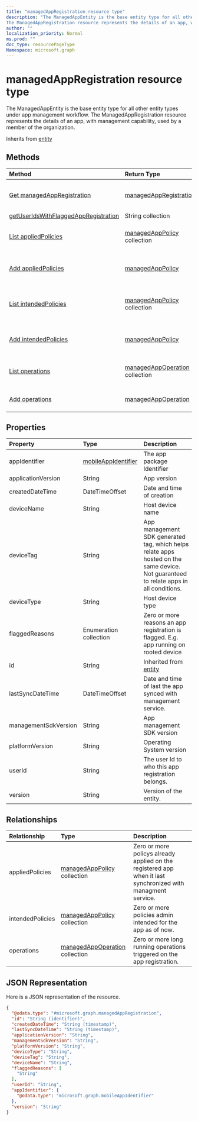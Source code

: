 ```yaml
---
title: "managedAppRegistration resource type"
description: "The ManagedAppEntity is the base entity type for all other entity types under app management workflow.
The ManagedAppRegistration resource represents the details of an app, with management capability, used by a member of the organization."
author: ""
localization_priority: Normal
ms.prod: ""
doc_type: resourcePageType
Namespace: microsoft.graph
---
```



# managedAppRegistration resource type

The ManagedAppEntity is the base entity type for all other entity types under app management workflow.
The ManagedAppRegistration resource represents the details of an app, with management capability, used by a member of the organization.


Inherits from [entity](../resources/entity.md)

## Methods
|Method|Return Type|Description|
|:---|:---|:---|
|[Get managedAppRegistration](../api/managedappregistration-get.md)|[managedAppRegistration](../resources/managedAppRegistration.md)|Read properties and relationships of the [managedAppRegistration](../resources/managedappregistration.md) object.|
|[getUserIdsWithFlaggedAppRegistration](../api/managedappregistration-getuseridswithflaggedappregistration.md)|String collection||
|[List appliedPolicies](../api/managedappregistration-list-appliedpolicies.md)|[managedAppPolicy](../resources/managedAppPolicy.md) collection|Get the managedAppPolicies from the appliedPolicies navigation property.|
|[Add appliedPolicies](../api/managedappregistration-post-appliedpolicies.md)|[managedAppPolicy](../resources/managedAppPolicy.md)|Add appliedPolicies by posting to the appliedPolicies collection.|
|[List intendedPolicies](../api/managedappregistration-list-intendedpolicies.md)|[managedAppPolicy](../resources/managedAppPolicy.md) collection|Get the managedAppPolicies from the intendedPolicies navigation property.|
|[Add intendedPolicies](../api/managedappregistration-post-intendedpolicies.md)|[managedAppPolicy](../resources/managedAppPolicy.md)|Add intendedPolicies by posting to the intendedPolicies collection.|
|[List operations](../api/managedappregistration-list-operations.md)|[managedAppOperation](../resources/managedAppOperation.md) collection|Get the managedAppOperations from the operations navigation property.|
|[Add operations](../api/managedappregistration-post-operations.md)|[managedAppOperation](../resources/managedAppOperation.md)|Add operations by posting to the operations collection.|

## Properties
|Property|Type|Description|
|:---|:---|:---|
|appIdentifier|[mobileAppIdentifier](../resources/mobileAppIdentifier.md)|The app package Identifier|
|applicationVersion|String|App version|
|createdDateTime|DateTimeOffset|Date and time of creation|
|deviceName|String|Host device name|
|deviceTag|String|App management SDK generated tag, which helps relate apps hosted on the same device. Not guaranteed to relate apps in all conditions.|
|deviceType|String|Host device type|
|flaggedReasons|Enumeration collection|Zero or more reasons an app registration is flagged. E.g. app running on rooted device|
|id|String| Inherited from [entity](../resources/entity.md)|
|lastSyncDateTime|DateTimeOffset|Date and time of last the app synced with management service.|
|managementSdkVersion|String|App management SDK version|
|platformVersion|String|Operating System version|
|userId|String|The user Id to who this app registration belongs.|
|version|String|Version of the entity.|

## Relationships
|Relationship|Type|Description|
|:---|:---|:---|
|appliedPolicies|[managedAppPolicy](../resources/managedAppPolicy.md) collection|Zero or more policys already applied on the registered app when it last synchronized with managment service.|
|intendedPolicies|[managedAppPolicy](../resources/managedAppPolicy.md) collection|Zero or more policies admin intended for the app as of now.|
|operations|[managedAppOperation](../resources/managedAppOperation.md) collection|Zero or more long running operations triggered on the app registration.|

## JSON Representation
Here is a JSON representation of the resource.
<!-- {
  "blockType": "resource",
  "keyProperty": "id",
  "@odata.type": "microsoft.graph.managedAppRegistration",
  "baseType": "microsoft.graph.entity",
  "openType": false
}
-->
``` json
{
  "@odata.type": "#microsoft.graph.managedAppRegistration",
  "id": "String (identifier)",
  "createdDateTime": "String (timestamp)",
  "lastSyncDateTime": "String (timestamp)",
  "applicationVersion": "String",
  "managementSdkVersion": "String",
  "platformVersion": "String",
  "deviceType": "String",
  "deviceTag": "String",
  "deviceName": "String",
  "flaggedReasons": [
    "String"
  ],
  "userId": "String",
  "appIdentifier": {
    "@odata.type": "microsoft.graph.mobileAppIdentifier"
  },
  "version": "String"
}
```

